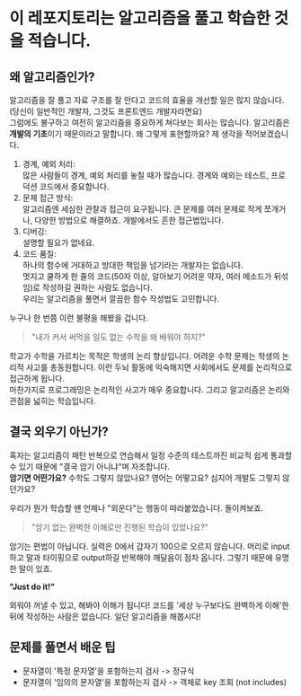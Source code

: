 # 이 레포지토리는 알고리즘을 풀고 학습한 것을 적습니다.

## 왜 알고리즘인가?

알고리즘을 잘 풀고 자료 구조를 잘 안다고 코드의 효율을 개선할 일은 많지 않습니다. (당신이 일반적인 개발자, 그것도 프론트엔드 개발자라면요)  
그럼에도 불구하고 여전히 알고리즘을 중요하게 쳐다보는 회사는 많습니다. 알고리즘은 **개발의 기초**이기 때문이라고 말합니다. 왜 그렇게 표현할까요? 제 생각을 적어보겠습니다.

1. 경계, 예외 처리:  
많은 사람들이 경계, 예외 처리를 놓칠 때가 많습니다. 경계와 예외는 테스트, 프로덕션 코드에서 중요합니다.
2. 문제 접근 방식:  
알고리즘엔 세심한 관찰과 접근이 요구됩니다. 큰 문제를 여러 문제로 작게 쪼개거나, 다양한 방법으로 해결하죠. 개발에서도 흔한 접근법입니다.
3. 디버깅:  
설명할 필요가 없네요.
4. 코드 품질:  
하나의 함수에 거대하고 방대한 책임을 넘기라는 개발자는 없습니다.  
멋지고 쿨하게 한 줄의 코드(50자 이상, 알아보기 어려운 약자, 여러 메소드가 뒤섞임)로 작성하길 권하는 사람도 없습니다.  
우리는 알고리즘을 풀면서 깔끔한 함수 작성법도 고민합니다.

누구나 한 번쯤 이런 불평을 해봤을 겁니다.

> "내가 커서 써먹을 일도 없는 수학을 왜 배워야 하지?"  

학교가 수학을 가르치는 목적은 학생의 논리 향상입니다. 어려운 수학 문제는 학생의 논리적 사고를 총동원합니다. 이런 두뇌 활동에 익숙해지면 사회에서도 문제를 논리적으로 접근하게 됩니다.  
마찬가지로 프로그래밍은 논리적인 사고가 매우 중요합니다. 그리고 알고리즘은 논리와 관점을 넓히는 학습입니다. 

## 결국 외우기 아닌가?

혹자는 알고리즘이 패턴 반복으로 연습해서 일정 수준의 테스트까진 비교적 쉽게 통과할 수 있기 때문에 "결국 암기 아니냐"며 자조합니다.  
**암기면 어떤가요?** 수학도 그렇지 않았나요? 영어는 어떻고요? 심지어 개발도 그렇지 않던가요?  

우리가 뭔가 학습할 땐 언제나 "외운다"는 행동이 따라붙었습니다. 돌이켜보죠.  
> "암기 없는 완벽한 이해로만 진행된 학습이 있었나요?"  

암기는 편법이 아닙니다. 실력은 0에서 갑자기 100으로 오르지 않습니다. 머리로 input하고 말과 타이핑으로 output하길 반복해야 깨달음이 점차 옵니다. 그렇기 때문에 유명한 말이 있죠. 
<p><strong>"Just do it!"</strong></p> 
외워야 꺼낼 수 있고, 해봐야 이해가 됩니다! 코드를 '세상 누구보다도 완벽하게 이해'한 뒤에 작성하는 사람은 없습니다. 일단 알고리즘을 해봅시다!

## 문제를 풀면서 배운 팁

- 문자열이 '특정 문자열'을 포함하는지 검사 -> 정규식
- 문자열이 '임의의 문자열'을 포함하는지 검사 -> 객체로 key 조회 (not includes)
